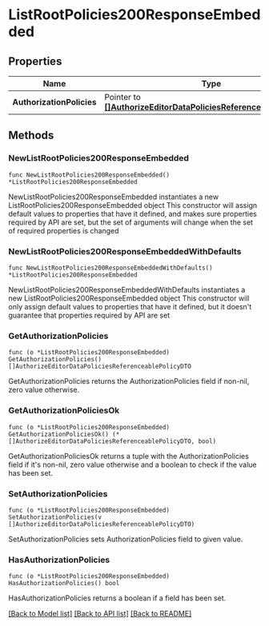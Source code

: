 # ListRootPolicies200ResponseEmbedded

## Properties

Name | Type | Description | Notes
------------ | ------------- | ------------- | -------------
**AuthorizationPolicies** | Pointer to [**[]AuthorizeEditorDataPoliciesReferenceablePolicyDTO**](AuthorizeEditorDataPoliciesReferenceablePolicyDTO.md) |  | [optional] 

## Methods

### NewListRootPolicies200ResponseEmbedded

`func NewListRootPolicies200ResponseEmbedded() *ListRootPolicies200ResponseEmbedded`

NewListRootPolicies200ResponseEmbedded instantiates a new ListRootPolicies200ResponseEmbedded object
This constructor will assign default values to properties that have it defined,
and makes sure properties required by API are set, but the set of arguments
will change when the set of required properties is changed

### NewListRootPolicies200ResponseEmbeddedWithDefaults

`func NewListRootPolicies200ResponseEmbeddedWithDefaults() *ListRootPolicies200ResponseEmbedded`

NewListRootPolicies200ResponseEmbeddedWithDefaults instantiates a new ListRootPolicies200ResponseEmbedded object
This constructor will only assign default values to properties that have it defined,
but it doesn't guarantee that properties required by API are set

### GetAuthorizationPolicies

`func (o *ListRootPolicies200ResponseEmbedded) GetAuthorizationPolicies() []AuthorizeEditorDataPoliciesReferenceablePolicyDTO`

GetAuthorizationPolicies returns the AuthorizationPolicies field if non-nil, zero value otherwise.

### GetAuthorizationPoliciesOk

`func (o *ListRootPolicies200ResponseEmbedded) GetAuthorizationPoliciesOk() (*[]AuthorizeEditorDataPoliciesReferenceablePolicyDTO, bool)`

GetAuthorizationPoliciesOk returns a tuple with the AuthorizationPolicies field if it's non-nil, zero value otherwise
and a boolean to check if the value has been set.

### SetAuthorizationPolicies

`func (o *ListRootPolicies200ResponseEmbedded) SetAuthorizationPolicies(v []AuthorizeEditorDataPoliciesReferenceablePolicyDTO)`

SetAuthorizationPolicies sets AuthorizationPolicies field to given value.

### HasAuthorizationPolicies

`func (o *ListRootPolicies200ResponseEmbedded) HasAuthorizationPolicies() bool`

HasAuthorizationPolicies returns a boolean if a field has been set.


[[Back to Model list]](../README.md#documentation-for-models) [[Back to API list]](../README.md#documentation-for-api-endpoints) [[Back to README]](../README.md)



